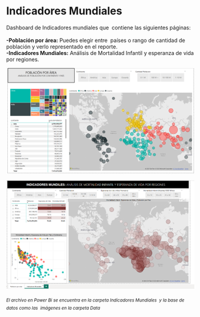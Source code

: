 <div class="markdown-heading" dir="auto">
<h1 class="heading-element" dir="auto" tabindex="-1">Indicadores Mundiales</h1>
</div>
<p dir="auto">Dashboard de Indicadores mundiales que&nbsp; contiene las siguientes p&aacute;ginas:<br /><br /><strong>-Poblaci&oacute;n por &aacute;rea:</strong> Puedes elegir entre&nbsp; pa&iacute;ses o rango de cantidad de poblaci&oacute;n y verlo representado en el reporte.<br /><strong>-Indicadores Mundiales:</strong> An&aacute;lisis de Mortalidad Infantil y esperanza de vida por regiones.</p>

![alt text](ap2.png)

![alt text](bp2.png)

<p><sub><em>El archivo en Power Bi se encuentra en la carpeta Indicadores Mundiales&nbsp; y la base de datos como las&nbsp; im&aacute;genes en la carpeta Data</em></sub></p>
<p>&nbsp;</p>
<p>&nbsp;</p>
